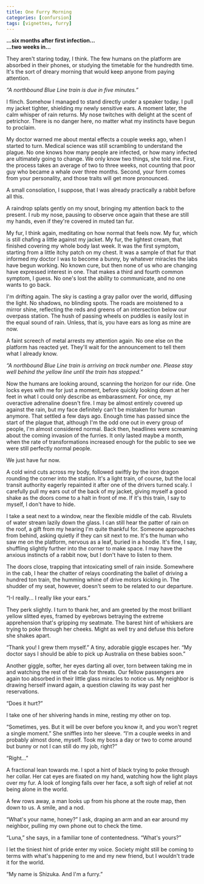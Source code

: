 ```yaml
---
title: One Furry Morning
categories: [confursion]
tags: [vignettes, furry]
---
```


**...six months after first infection...**  
**...two weeks in...**

They aren't staring today, I think. The few humans on the platform are absorbed
in their phones, or studying the timetable for the hundredth time. It's the sort
of dreary morning that would keep anyone from paying attention.

*“A northbound Blue Line train is due in five minutes.”*

I flinch. Somehow I managed to stand directly under a speaker today. I pull my
jacket tighter, shielding my newly sensitive ears. A moment later, the calm
whisper of rain returns. My nose twitches with delight at the scent of
petrichor. There is no danger here, no matter what my instincts have begun to
proclaim.

My doctor warned me about mental effects a couple weeks ago, when I started to
turn. Medical science was still scrambling to understand the plague. No one
knows how many people are infected, or how many infected are ultimately going to
change. We only know two things, she told me. First, the process takes an
average of two to three weeks, not counting that poor guy who became a whale
over three months. Second, your form comes from your personality, and those
traits will get more pronounced.

A small consolation, I suppose, that I was already practically a rabbit before
all this.

<!--more-->

A raindrop splats gently on my snout, bringing my attention back to the present.
I rub my nose, pausing to observe once again that these are still my hands, even
if they're covered in muted tan fur.

My fur, I think again, meditating on how normal that feels now. My fur, which is
still chafing a little against my jacket. My fur, the lightest cream, that
finished covering my whole body last week. It was the first symptom, starting
from a little itchy patch on my chest. It was a sample of that fur that informed
my doctor I was to become a bunny, by whatever miracles the labs have begun
working. No known cure, but then none of us who are changing have expressed
interest in one. That makes a third and fourth common symptom, I guess. No one's
lost the ability to communicate, and no one wants to go back.

I'm drifting again. The sky is casting a gray pallor over the world, diffusing
the light. No shadows, no blinding spots. The roads are moistened to a mirror
shine, reflecting the reds and greens of an intersection below our overpass
station. The hush of passing wheels on puddles is easily lost in the equal sound
of rain. Unless, that is, you have ears as long as mine are now.

A faint screech of metal arrests my attention again. No one else on the platform
has reacted yet. They'll wait for the announcement to tell them what I already
know.

*“A northbound Blue Line train is arriving on track number one. Please stay well
behind the yellow line until the train has stopped.”*

Now the humans are looking around, scanning the horizon for our ride. One locks
eyes with me for just a moment, before quickly looking down at her feet in what
I could only describe as embarassment. For once, my overactive adrenaline
doesn't fire. I may be almost entirely covered up against the rain, but my face
definitely can't be mistaken for human anymore. That settled a few days ago.
Enough time has passed since the start of the plague that, although I'm the odd
one out in every group of people, I'm almost considered normal. Back then,
headlines were screaming about the coming invasion of the furries. It only
lasted maybe a month, when the rate of transformations increased enough for the
public to see we were still perfectly normal people.

We just have fur now.

A cold wind cuts across my body, followed swiftly by the iron dragon rounding
the corner into the station. It's a light train, of course, but the local
transit authority eagerly repainted it after one of the drivers turned scaly. I
carefully pull my ears out of the back of my jacket, giving myself a good shake
as the doors come to a halt in front of me. If it's this train, I say to myself,
I don't have to hide.

I take a seat next to a window, near the flexible middle of the cab. Rivulets of
water stream lazily down the glass. I can still hear the patter of rain on the
roof, a gift from my hearing I'm quite thankful for. Someone approaches from
behind, asking quietly if they can sit next to me. It's the human who saw me on
the platform, nervous as a leaf, buried in a hoodie. It's fine, I say, shuffling
slightly further into the corner to make space. I may have the anxious instincts
of a rabbit now, but I don't have to listen to them.

The doors close, trapping that intoxicating smell of rain inside. Somewhere in
the cab, I hear the chatter of relays coordinating the ballet of driving a
hundred ton train, the humming whine of drive motors kicking in. The shudder of
my seat, however, doesn't seem to be related to our departure.

“I-I really... I really like your ears.”

They perk slightly. I turn to thank her, and am greeted by the most brilliant
yellow slitted eyes, framed by eyebrows betraying the extreme apprehension
that's gripping my seatmate. The barest hint of whiskers are trying to poke
through her cheeks. Might as well try and defuse this before she shakes apart.

“Thank you! I grew them myself.” A tiny, adorable giggle escapes her. “My doctor
says I should be able to pick up Australia on these babies soon.”

Another giggle, softer, her eyes darting all over, torn between taking me in and
watching the rest of the cab for threats. Our fellow passengers are again too
absorbed in their little glass miracles to notice us. My neighbor is drawing
herself inward again, a question clawing its way past her reservations.

“Does it hurt?”

I take one of her shivering hands in mine, resting my other on top.

“Sometimes, yes. But it will be over before you know it, and you won't regret a
single moment.” She sniffles into her sleeve. “I'm a couple weeks in and
probably almost done, myself. Took my boss a day or two to come around but bunny
or not I can still do my job, right?”

“Right...”

A fractional lean towards me. I spot a hint of black trying to poke through her
collar. Her cat eyes are fixated on my hand, watching how the light plays over
my fur. A look of longing falls over her face, a soft sigh of relief at not
being alone in the world.

A few rows away, a man looks up from his phone at the route map, then down to
us. A smile, and a nod.

“What's your name, honey?” I ask, draping an arm and an ear around my neighbor,
pulling my own phone out to check the time.

“Luna,” she says, in a familiar tone of contentedness. “What's yours?”

I let the tiniest hint of pride enter my voice. Society might still be coming to
terms with what's happening to me and my new friend, but I wouldn't trade it for
the world.

“My name is Shizuka. And I'm a furry.”